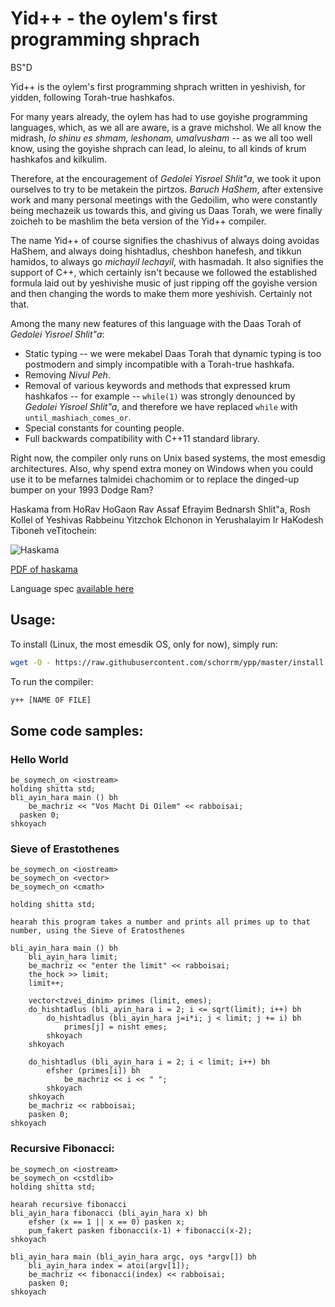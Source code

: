 # Yid++ - the oylem's first programming shprach
BS"D

Yid++ is the oylem's first programming shprach written in yeshivish, for yidden, following Torah-true hashkafos.

For many years already, the oylem has had to use goyishe programming languages, which, as we all are aware, is a grave michshol. We all know the midrash, _lo shinu es shmam, leshonam, umalvusham_ -- as we all too well know, using the goyishe shprach can lead, lo aleinu, to all kinds of krum hashkafos and kilkulim.

Therefore, at the encouragement of _Gedolei Yisroel Shlit"a_, we took it upon ourselves to try to be metakein the pirtzos. _Baruch HaShem_, after extensive work and many personal meetings with the Gedoilim, who were constantly being mechazeik us towards this, and giving us Daas Torah, we were finally zoicheh to be mashlim the beta version of the Yid++ compiler.

The name Yid++ of course signifies the chashivus of always doing avoidas HaShem, and always doing hishtadlus, cheshbon hanefesh, and tikkun hamidos, to always go _michayil lechayil_, with hasmadah. It also signifies the support of C++, which certainly isn't because we followed the established formula laid out by yeshivishe music of just ripping off the goyishe version and then changing the words to make them more yeshivish. Certainly not that. 

Among the many new features of this language with the Daas Torah of _Gedolei Yisroel Shlit"a_:

* Static typing -- we were mekabel Daas Torah that dynamic typing is too postmodern and simply incompatible with a Torah-true hashkafa.
* Removing _Nivul Peh_.
* Removal of various keywords and methods that expressed krum hashkafos -- for example -- `while(1)` was strongly denounced by _Gedolei Yisroel Shlit"a_, and therefore we have replaced `while` with `until_mashiach_comes_or`.
* Special constants for counting people.
* Full backwards compatibility with C++11 standard library.

Right now, the compiler only runs on Unix based systems, the most emesdig architectures. Also, why spend extra money on Windows when you could use it to be mefarnes talmidei chachomim or to replace the dinged-up bumper on your 1993 Dodge Ram?

Haskama from HoRav HoGaon Rav Assaf Efrayim Bednarsh Shlit"a, Rosh Kollel of Yeshivas Rabbeinu Yitzchok Elchonon in Yerushalayim Ir HaKodesh Tiboneh veTitochein:

![Haskama](https://github.com/schorrm/ypp/raw/master/haskama-ypp.PNG)

[PDF of haskama](https://github.com/schorrm/ypp/blob/master/haskama.pdf)

Language spec [available here](https://docs.google.com/spreadsheets/d/1K-3wx51FJzAsGC8_G9jYqV0_qpmuHGZrmJPrqlCiIPU/edit?usp=sharing)


## Usage:
To install (Linux, the most emesdik OS, only for now), simply run:

```bash
wget -O - https://raw.githubusercontent.com/schorrm/ypp/master/install.sh | sudo bash
```

To run the compiler:

```bash
y++ [NAME OF FILE]
```

## Some code samples:

### Hello World

```
be_soymech_on <iostream>
holding shitta std;
bli_ayin_hara main () bh
	be_machriz << "Vos Macht Di Oilem" << rabboisai;
  pasken 0;
shkoyach
```

### Sieve of Erastothenes

```
be_soymech_on <iostream>
be_soymech_on <vector>
be_soymech_on <cmath>

holding shitta std;

hearah this program takes a number and prints all primes up to that number, using the Sieve of Eratosthenes

bli_ayin_hara main () bh
	bli_ayin_hara limit;
	be_machriz << "enter the limit" << rabboisai;
	the_hock >> limit;
	limit++;
	
	vector<tzvei_dinim> primes (limit, emes);
	do_hishtadlus (bli_ayin_hara i = 2; i <= sqrt(limit); i++) bh
		do_hishtadlus (bli_ayin_hara j=i*i; j < limit; j += i) bh
			primes[j] = nisht emes;
		shkoyach
	shkoyach
	
	do_hishtadlus (bli_ayin_hara i = 2; i < limit; i++) bh
		efsher (primes[i]) bh
			be_machriz << i << " ";
		shkoyach
	shkoyach
	be_machriz << rabboisai;
	pasken 0;
shkoyach
```

### Recursive Fibonacci: 

```
be_soymech_on <iostream>
be_soymech_on <cstdlib>
holding shitta std;

hearah recursive fibonacci
bli_ayin_hara fibonacci (bli_ayin_hara x) bh
	efsher (x == 1 || x == 0) pasken x;
	pum_fakert pasken fibonacci(x-1) + fibonacci(x-2);
shkoyach

bli_ayin_hara main (bli_ayin_hara argc, oys *argv[]) bh
	bli_ayin_hara index = atoi(argv[1]);
	be_machriz << fibonacci(index) << rabboisai;
	pasken 0;
shkoyach
```
